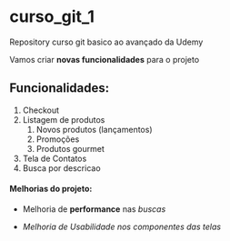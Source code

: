 # curso_git_1
Repository curso git basico ao avançado da Udemy

Vamos criar **novas funcionalidades** para o projeto

## Funcionalidades:

1. Checkout
2. Listagem de produtos
    1. Novos produtos (lançamentos)
    2. Promoções
    3. Produtos gourmet
4. Tela de Contatos
5. Busca por descricao

#### Melhorias do projeto:
- Melhoria de __performance__ nas *buscas*
* _Melhoria de Usabilidade nos componentes das telas_
